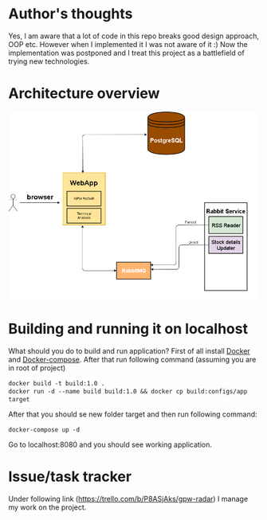 # Author's thoughts
Yes, I am aware that a lot of code in this repo breaks good design approach, OOP etc. However when I implemented it I was not aware of it :) Now the implementation was postponed and I treat this project as a battlefield of trying new technologies.

# Architecture overview
![alt tag](https://github.com/MateuszPu/gpw_radar/blob/dev/architecture.png)

# Building and running it on localhost
What should you do to build and run application?
First of all install [Docker] and [Docker-compose]. After that run following command (assuming you are in root of project)

    docker build -t build:1.0 .
    docker run -d --name build build:1.0 && docker cp build:configs/app target

After that you should se new folder target and then run following command:

    docker-compose up -d

Go to localhost:8080 and you should see working application.
# Issue/task tracker
Under following link (https://trello.com/b/P8ASjAks/gpw-radar) I manage my work on the project.

[JHipster]: https://jhipster.github.io/
[Docker]: https://docs.docker.com/install/
[Docker-compose]: https://docs.docker.com/compose/install/
